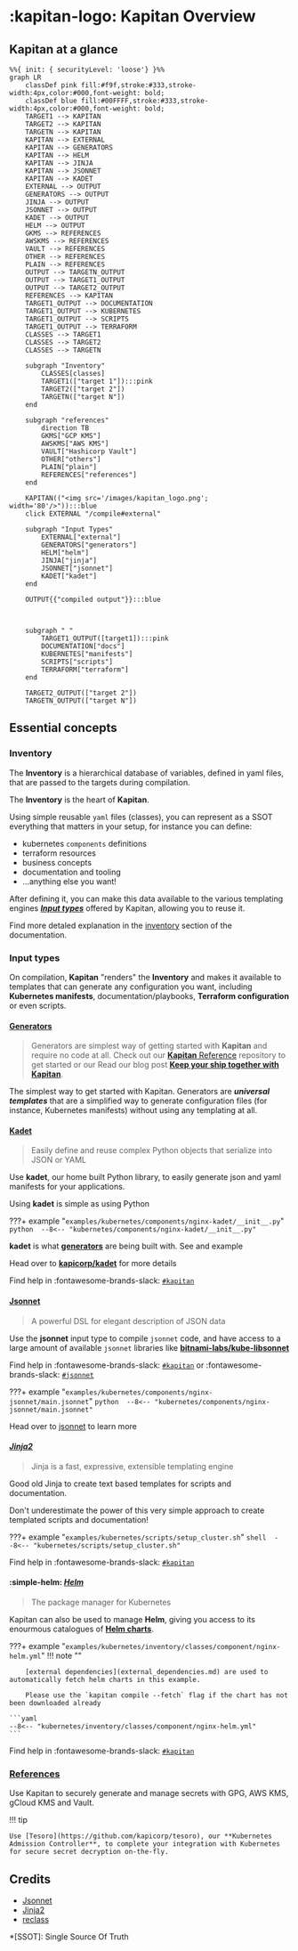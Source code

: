 # :kapitan-logo: **Kapitan Overview**

## **Kapitan** at a glance


```mermaid
%%{ init: { securityLevel: 'loose'} }%%
graph LR
    classDef pink fill:#f9f,stroke:#333,stroke-width:4px,color:#000,font-weight: bold;
    classDef blue fill:#00FFFF,stroke:#333,stroke-width:4px,color:#000,font-weight: bold;
    TARGET1 --> KAPITAN
    TARGET2 --> KAPITAN
    TARGETN --> KAPITAN
    KAPITAN --> EXTERNAL
    KAPITAN --> GENERATORS
    KAPITAN --> HELM
    KAPITAN --> JINJA
    KAPITAN --> JSONNET
    KAPITAN --> KADET
    EXTERNAL --> OUTPUT
    GENERATORS --> OUTPUT
    JINJA --> OUTPUT
    JSONNET --> OUTPUT
    KADET --> OUTPUT
    HELM --> OUTPUT
    GKMS --> REFERENCES
    AWSKMS --> REFERENCES
    VAULT --> REFERENCES
    OTHER --> REFERENCES
    PLAIN --> REFERENCES
    OUTPUT --> TARGETN_OUTPUT
    OUTPUT --> TARGET1_OUTPUT 
    OUTPUT --> TARGET2_OUTPUT 
    REFERENCES --> KAPITAN
    TARGET1_OUTPUT --> DOCUMENTATION 
    TARGET1_OUTPUT --> KUBERNETES
    TARGET1_OUTPUT --> SCRIPTS 
    TARGET1_OUTPUT --> TERRAFORM
    CLASSES --> TARGET1
    CLASSES --> TARGET2
    CLASSES --> TARGETN

    subgraph "Inventory"
        CLASSES[classes]
        TARGET1(["target 1"]):::pink
        TARGET2(["target 2"])
        TARGETN(["target N"])
    end

    subgraph "references"
        direction TB
        GKMS["GCP KMS"]
        AWSKMS["AWS KMS"]
        VAULT["Hashicorp Vault"]
        OTHER["others"]
        PLAIN["plain"]
        REFERENCES["references"]
    end

    KAPITAN(("<img src='/images/kapitan_logo.png'; width='80'/>")):::blue
    click EXTERNAL "/compile#external"

    subgraph "Input Types" 
        EXTERNAL["external"]
        GENERATORS["generators"]
        HELM["helm"]
        JINJA["jinja"]
        JSONNET["jsonnet"]
        KADET["kadet"]
    end

    OUTPUT{{"compiled output"}}:::blue



    subgraph " "
        TARGET1_OUTPUT([target1]):::pink
        DOCUMENTATION["docs"]
        KUBERNETES["manifests"]
        SCRIPTS["scripts"]
        TERRAFORM["terraform"]
    end
       
    TARGET2_OUTPUT(["target 2"])
    TARGETN_OUTPUT(["target N"])

```

## Essential concepts

### **Inventory**

The **Inventory** is a hierarchical database of variables, defined in yaml files, that are passed to the targets during compilation. 

The **Inventory** is the heart of **Kapitan**.

Using simple reusable `yaml` files (classes), you can represent as a SSOT
everything that matters in your setup, for instance you can define:

* kubernetes `components` definitions
* terraform resources
* business concepts
* documentation and tooling
* ...anything else you want!

After defining it, you can make this data available to the various templating engines [***Input types***](#input-types) offered by Kapitan, allowing you to reuse it.

Find more detaled explanation in the [inventory](inventory/introduction.md) section of the documentation.

### Input types

On compilation, **Kapitan** "renders" the **Inventory** and makes it available to templates that can generate any configuration you want, including **Kubernetes manifests**, documentation/playbooks, **Terraform configuration** or even scripts.

#### [**Generators**](https://medium.com/kapitan-blog/keep-your-ship-together-with-kapitan-d82d441cc3e7)

> Generators are simplest way of getting started with **Kapitan** and require no code at all. Check out our [**Kapitan** Reference](https://github.com/kapicorp/kapitan-reference) repository to get started or our Read our blog post [**Keep your ship together with Kapitan**](https://medium.com/kapitan-blog/keep-your-ship-together-with-kapitan-d82d441cc3e7).

The simplest way to get started with Kapitan.
Generators are ***universal templates*** that are a simplified way to generate configuration
files (for instance, Kubernetes manifests) without using any templating at all.

#### [**Kadet**](https://github.com/kapicorp/kadet)

> Easily define and reuse complex Python objects that serialize into JSON or YAML

Use **kadet**, our home built Python library, to easily generate json and yaml manifests for your applications.

Using **kadet** is simple as using Python

???+ example "`examples/kubernetes/components/nginx-kadet/__init__.py`"
    ```python 
    --8<-- "kubernetes/components/nginx-kadet/__init__.py"
    ```

**kadet** is what [**generators**](#generators) are being built with. See and example

Head over to [**kapicorp/kadet**](https://github.com/kapicorp/kadet) for more details

Find help in :fontawesome-brands-slack: [`#kapitan`](https://kubernetes.slack.com/archives/C981W2HD3)

#### [**Jsonnet**](https://jsonnet.org/)

> A powerful DSL for elegant description of JSON data

Use the **jsonnet** input type to compile `jsonnet` code, and have access to a large amount of available `jsonnet` libraries like [**bitnami-labs/kube-libsonnet**](https://github.com/bitnami-labs/kube-libsonnet)

Find help in :fontawesome-brands-slack: [`#kapitan`](https://kubernetes.slack.com/archives/C981W2HD3) or :fontawesome-brands-slack: [`#jsonnet`](https://kubernetes.slack.com/archives/C6JLE4L9X)

???+ example "`examples/kubernetes/components/nginx-jsonnet/main.jsonnet`"
    ```python 
    --8<-- "kubernetes/components/nginx-jsonnet/main.jsonnet"
    ```

Head over to [jsonnet](https://jsonnet.org/) to learn more

#### [***Jinja2***](http://jinja.pocoo.org/)

> Jinja is a fast, expressive, extensible templating engine

Good old Jinja to create text based templates for scripts and documentation.

Don't underestimate the power of this very simple approach to create templated scripts and documentation!

???+ example "`examples/kubernetes/scripts/setup_cluster.sh`"
    ```shell 
    --8<-- "kubernetes/scripts/setup_cluster.sh"
    ```

Find help in :fontawesome-brands-slack: [`#kapitan`](https://kubernetes.slack.com/archives/C981W2HD3)

#### :simple-helm: [***Helm***](https://helm.sh/)

> The package manager for Kubernetes

Kapitan can also be used to manage **Helm**, giving you access to its enourmous catalogues of [**Helm charts**](https://artifacthub.io/packages/search?kind=0).

???+ example "`examples/kubernetes/inventory/classes/component/nginx-helm.yml`"
    !!! note ""

        [external dependencies](external_dependencies.md) are used to automatically fetch helm charts in this example.
        
        Please use the `kapitan compile --fetch` flag if the chart has not been downloaded already

    ```yaml
    --8<-- "kubernetes/inventory/classes/component/nginx-helm.yml"
    ```

Find help in :fontawesome-brands-slack: [`#kapitan`](https://kubernetes.slack.com/archives/C981W2HD3)

### [References](https://medium.com/kapitan-blog/declarative-secret-management-for-gitops-with-kapitan-b3c596eab088)

Use Kapitan to securely generate and manage secrets with GPG, AWS KMS, gCloud KMS and Vault.

!!! tip

    Use [Tesoro](https://github.com/kapicorp/tesoro), our **Kubernetes Admission Controller**, to complete your integration with Kubernetes for secure secret decryption on-the-fly.

## Credits

* [Jsonnet](https://github.com/google/jsonnet)
* [Jinja2](http://jinja.pocoo.org/docs/2.9/)
* [reclass](https://github.com/salt-formulas/reclass)

*[SSOT]: Single Source Of Truth
